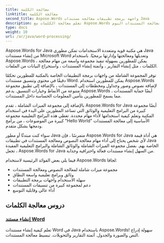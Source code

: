 ```yaml
---
title: معالجة الكلمة
linktitle: معالجة الكلمة
second_title: Aspose.Words واجهة برمجة تطبيقات معالجة مستندات Java
description: تعلم معالجة الكلمات مع Aspose.Words لجافا. إنشاء المستندات وتحريرها ومعالجتها برمجيًا. حسّن مهاراتك في معالجة المستندات اليوم.
type: docs
weight: 10
url: /ar/java/word-processing/
---
```


Aspose.Words for Java هي مكتبة قوية ومتعددة الاستخدامات تمكن مطوري Java من إنشاء مستندات Microsoft Word وتعديلها ومعالجتها وإدارتها برمجيًا. باستخدام Aspose.Words ، يمكن للمطورين بسهولة تنفيذ مجموعة واسعة من مهام معالجة الكلمات ، مثل إنشاء التقارير ، وأتمتة إنشاء المستندات ، واستخراج البيانات من الملفات.

توفر المجموعة الشاملة من واجهات برمجة التطبيقات الخاصة بالمكتبة للمطورين تحكمًا دقيقًا في محتوى وتنسيق مستندات Word. يمكن للمطورين استخدام Aspose.Words لإضافة نصوص وصور وجداول ومخططات إلى المستندات ، بالإضافة إلى تطبيق مجموعة متنوعة من الأنماط وخيارات التنسيق. يدعم Aspose.Words أيضًا حماية المستندات ، مما يسمح للمطورين بتأمين المعلومات الحساسة داخل المستندات.

بالإضافة إلى مجموعة الميزات الشاملة ، تقدم Aspose.Words for Java أيضًا مجموعة كبيرة من البرامج التعليمية والوثائق التي تساعد المطورين على البدء في استخدام المكتبة وتعلم كيفية استخدامها لأداء مهام محددة. تغطي هذه البرامج التعليمية مجموعة كبيرة من الموضوعات ، من برامج "Hello World" الأساسية إلى معالجة المستندات ودمجها بشكل متقدم.

سواء كنت مبتدئًا أو مطور Java متمرسًا ، فإن Aspose.Words for Java هي أداة قيمة لأي شخص يحتاج إلى أداء مهام معالجة النصوص ومعالجة المستندات في تطبيقات Java الخاصة بهم. بفضل مجموعة الميزات الشاملة والوثائق الشاملة والبرامج التعليمية المفيدة ، تجعل Aspose.Words for Java من السهل إنشاء مستندات فعالة واحترافية وجذابة.

فيما يلي بعض الفوائد الرئيسية لاستخدام Aspose.Words لجافا:

* مجموعة ميزات شاملة لمعالجة النصوص ومعالجة المستندات
* وثائق وبرامج تعليمية واسعة النطاق
* سهلة الاستخدام واجهات برمجة التطبيقات
* دعم لمجموعة كبيرة من تنسيقات المستندات
* أداء عالي وقابلية التوسع

## دروس معالجة الكلمات

### [إنشاء مستند Word](./generate-word-document/)

تعلم كيفية إنشاء مستندات Word في Java باستخدام Aspose.Words! سهولة إدراج النص والصورة والجدول. أتمتة التقارير والتحويلات. تبسيط معالجة المستندات.